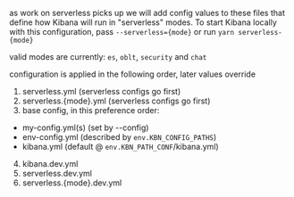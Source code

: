 as work on serverless picks up we will add config values to these files that
define how Kibana will run in "serverless" modes. To start Kibana locally with
this configuration, pass `--serverless={mode}` or run `yarn serverless-{mode}`

[//]: # (BOOKMARK - List of Kibana project types)
valid modes are currently: `es`, `oblt`, `security` and `chat`

configuration is applied in the following order, later values override
 1. serverless.yml (serverless configs go first)
 2. serverless.{mode}.yml (serverless configs go first)
 3. base config, in this preference order:
  - my-config.yml(s) (set by --config)
  - env-config.yml (described by `env.KBN_CONFIG_PATHS`)
  - kibana.yml (default @ `env.KBN_PATH_CONF`/kibana.yml)
 4. kibana.dev.yml
 5. serverless.dev.yml
 6. serverless.{mode}.dev.yml
